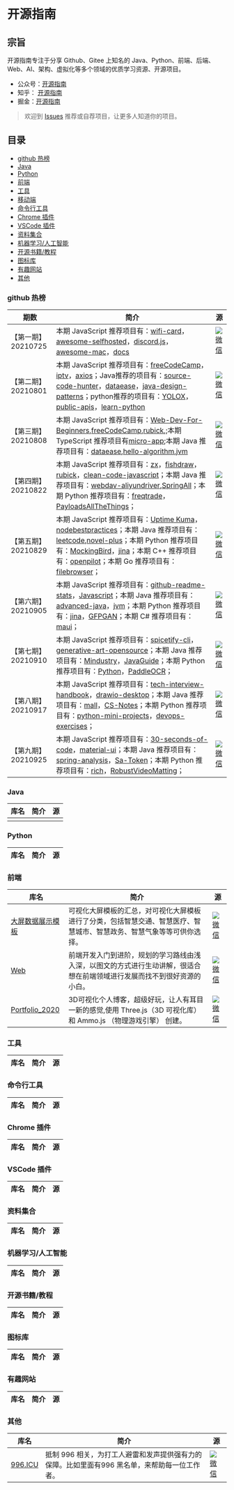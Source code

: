 

# 开源指南
## 宗旨
开源指南专注于分享 Github、Gitee 上知名的 Java、Python、前端、后端、Web、AI、架构、虚拟化等多个领域的优质学习资源、开源项目。
- 公众号：[开源指南](https://user-images.githubusercontent.com/39942637/126058002-7a27b74e-f1cd-4ea9-a4a4-826120cbf062.png)
- 知乎： [开源指南](https://www.zhihu.com/people/kai-yuan-zhi-nan)
- 掘金：[开源指南](https://juejin.cn/user/792123647224792)
> 欢迎到 [Issues](https://github.com/OpenSouth/openguide/issues/new) 推荐或自荐项目，让更多人知道你的项目。
## 目录
- [github 热榜](https://github.com/OpenSouth/openguide#github-热榜)
- [Java](https://github.com/OpenSouth/openguide#java)
- [Python](https://github.com/OpenSouth/openguide#python)
- [前端](https://github.com/OpenSouth/openguide#前端)
- [工具](https://github.com/OpenSouth/openguide#工具)
- [移动端](https://github.com/OpenSouth/openguide#移动端)
- [命令行工具](https://github.com/OpenSouth/openguide#命令行工具)
- [Chrome 插件](https://github.com/OpenSouth/openguide#chrome-插件)
- [VSCode 插件](https://github.com/OpenSouth/openguide#vscode-插件)
- [资料集合](https://github.com/OpenSouth/openguide#资料集合)
- [机器学习/人工智能](https://github.com/OpenSouth/openguide#机器学习/人工智能)
- [开源书籍/教程](https://github.com/OpenSouth/openguide#开源书籍/教程)
- [图标库](https://github.com/OpenSouth/openguide#图标库)
- [有趣网站](https://github.com/OpenSouth/openguide#有趣网站)
- [其他](https://github.com/OpenSouth/openguide#其他)
### github 热榜
|  期数  |简介|源 |
|  ----   |---|----  |
|   【第一期】20210725 |本期 JavaScript 推荐项目有：[wifi-card](https://github.com/bndw/wifi-card)，[awesome-selfhosted](https://github.com/awesome-selfhosted/awesome-selfhosted)，[discord.js](https://github.com/discordjs/discord.js)，[awesome-mac](https://github.com/jaywcjlove/awesome-mac)，[docs](https://github.com/github/docs)| [![微信](https://user-images.githubusercontent.com/39942637/126057802-9e7d235f-fc5c-4503-b6c9-1ff6597d27b1.png)](https://mp.weixin.qq.com/s?__biz=Mzg4MDYyODM1Nw==&mid=2247484824&idx=1&sn=2c2a487afb56d82883c760d87ca68cc7&chksm=cf730272f8048b641d301775668ef787d5d975e0e176f048e90e0dd8adc93be89449619e364c&token=2146927951&lang=zh_CN#rd)  | 
|   【第二期】20210801 |本期 JavaScript 推荐项目有：[freeCodeCamp](https://github.com/freeCodeCamp/freeCodeCamp)，[iptv](https://github.com/iptv-org/iptv)，[axios](https://github.com/axios/axios)；Java推荐的项目有：[source-code-hunter](https://github.com/doocs/source-code-hunter)，[dataease](https://github.com/dataease/dataease)，[java-design-patterns](https://github.com/iluwatar/java-design-patterns)；python推荐的项目有：[YOLOX](https://github.com/Megvii-BaseDetection/YOLOX)，[public-apis](https://github.com/public-apis/public-apis)，[learn-python](https://github.com/trekhleb/learn-python)| [![微信](https://user-images.githubusercontent.com/39942637/126057802-9e7d235f-fc5c-4503-b6c9-1ff6597d27b1.png)](https://mp.weixin.qq.com/s?__biz=Mzg4MDYyODM1Nw==&mid=2247484968&idx=2&sn=a768580ff35bebe38f85b001838cc3d5&chksm=cf7301c2f80488d4bd6bc801d135bb4d670368dd9dbf95f534b4edcd94231513b0bc502d2c87&token=2146927951&lang=zh_CN#rd)   | 
|   【第三期】20210808 |本期 JavaScript 推荐项目有：[Web-Dev-For-Beginners](https://github.com/microsoft/Web-Dev-For-Beginners),[freeCodeCamp](https://github.com/freeCodeCamp/freeCodeCamp),[rubick](https://github.com/clouDr-f2e/rubick),[]();本期 TypeScript 推荐项目有[micro-app](https://github.com/micro-zoe/micro-app);本期 Java 推荐项目有：[dataease](https://github.com/dataease/dataease),[hello-algorithm](https://github.com/geekxh/hello-algorithm),[jvm](https://github.com/doocs/jvm)| [![微信](https://user-images.githubusercontent.com/39942637/126057802-9e7d235f-fc5c-4503-b6c9-1ff6597d27b1.png)](https://mp.weixin.qq.com/s?__biz=Mzg4MDYyODM1Nw==&mid=2247485046&idx=1&sn=b15211205639ef1eb4584ff342e0c581&chksm=cf73019cf804888a3c992433cfe08a33f847a47659db685063c5395ff1a51862108e3ceb6fd8&token=2146927951&lang=zh_CN#rd)  | 
【第四期】20210822 |本期 JavaScript 推荐项目有：[zx](https://github.com/google/zx)，[fishdraw](https://github.com/LingDong-/fishdraw)，[rubick](https://github.com/clouDr-f2e/rubick)，[clean-code-javascript](https://github.com/ryanmcdermott/clean-code-javascript)；本期 Java 推荐项目有：[webdav-aliyundriver](https://github.com/zxbu/webdav-aliyundriver),[SpringAll](https://github.com/wuyouzhuguli/SpringAll)；本期 Python 推荐项目有：[freqtrade](https://github.com/freqtrade/freqtrade)，[PayloadsAllTheThings](https://github.com/swisskyrepo/PayloadsAllTheThings)；| [![微信](https://user-images.githubusercontent.com/39942637/126057802-9e7d235f-fc5c-4503-b6c9-1ff6597d27b1.png)](https://mp.weixin.qq.com/s?__biz=Mzg4MDYyODM1Nw==&mid=2247485213&idx=1&sn=6bbfc98f5fe452e5d14b53d0d6974f3a&chksm=cf7300f7f80489e1e69ad0c0ed1e6e9dc4c1705b62f2ab67329cb07e0ac3a49c1eec3cd464b2&token=222957694&lang=zh_CN#rd)
【第五期】20210829 |本期 JavaScript 推荐项目有：[Uptime Kuma](https://github.com/louislam/uptime-kuma)，[nodebestpractices](https://github.com/goldbergyoni/nodebestpractices)；本期 Java 推荐项目有：[leetcode](https://github.com/doocs/leetcode),[novel-plus](https://github.com/201206030/novel-plus)；本期 Python 推荐项目有：[MockingBird](https://github.com/babysor/MockingBird)，[jina](https://github.com/jina-ai/jina)；本期 C++ 推荐项目有：[openpilot](https://github.com/commaai/openpilot)；本期 Go 推荐项目有：[filebrowser](https://github.com/filebrowser/filebrowser)；| [![微信](https://user-images.githubusercontent.com/39942637/126057802-9e7d235f-fc5c-4503-b6c9-1ff6597d27b1.png)](https://mp.weixin.qq.com/s?__biz=Mzg4MDYyODM1Nw==&mid=2247485313&idx=1&sn=71effbdb85f1e6c09a31183b9683a933&chksm=cf73006bf804897d5fe936c93ddfa5740ce644c79095137174d204d8c7f6ad993fd41fbb72ef&token=2003625273&lang=zh_CN#rd)
【第六期】20210905 |本期 JavaScript 推荐项目有：[github-readme-stats](https://github.com/anuraghazra/github-readme-stats)，[Javascript](https://github.com/TheAlgorithms/Javascript)；本期 Java 推荐项目有：[advanced-java](https://github.com/doocs/advanced-java)，[jvm](https://github.com/doocs/jvm)；本期 Python 推荐项目有：[jina](https://github.com/jina-ai/jina)，[GFPGAN](https://github.com/TencentARC/GFPGAN)；本期 C# 推荐项目有：[maui](https://github.com/dotnet/maui)；| [![微信](https://user-images.githubusercontent.com/39942637/126057802-9e7d235f-fc5c-4503-b6c9-1ff6597d27b1.png)](https://mp.weixin.qq.com/s?__biz=Mzg4MDYyODM1Nw==&mid=2247485491&idx=1&sn=aff72bc7732a761b7333020a6e5e2514&chksm=cf730fd9f80486cf46c62f7dc551845c384493d392e6a37743c83f082c27d2256a038564e660&token=2003625273&lang=zh_CN#rd)
【第七期】20210910 |本期 JavaScript 推荐项目有：[spicetify-cli](https://github.com/khanhas/spicetify-cli)，[generative-art-opensource](https://github.com/HashLips/generative-art-opensource)；本期 Java 推荐项目有：[Mindustry](https://github.com/Anuken/Mindustry)，[JavaGuide](https://github.com/Snailclimb/JavaGuide)；本期 Python 推荐项目有：[Python](https://github.com/TheAlgorithms/Python)，[PaddleOCR](https://github.com/PaddlePaddle/PaddleOCR)；| [![微信](https://user-images.githubusercontent.com/39942637/126057802-9e7d235f-fc5c-4503-b6c9-1ff6597d27b1.png)](https://mp.weixin.qq.com/s?__biz=Mzg4MDYyODM1Nw==&mid=2247485581&idx=1&sn=b3916cf0fdbbe089eb26d908de4593b5&chksm=cf730f67f80486710a4fdaf8d17895125a483325ce8f280a2e34f7ce43ddc4750cca7546d5da&token=2003625273&lang=zh_CN#rd)
【第八期】20210917 |本期 JavaScript 推荐项目有：[tech-interview-handbook](https://github.com/yangshun/tech-interview-handbook)，[drawio-desktop](https://github.com/jgraph/drawio-desktop)；本期 Java 推荐项目有：[mall](https://github.com/macrozheng/mall)，[CS-Notes](https://github.com/CyC2018/CS-Notes)；本期 Python 推荐项目有：[python-mini-projects](https://github.com/Python-World/python-mini-projects)，[devops-exercises](https://github.com/bregman-arie/devops-exercises)；| [![微信](https://user-images.githubusercontent.com/39942637/126057802-9e7d235f-fc5c-4503-b6c9-1ff6597d27b1.png)](https://mp.weixin.qq.com/s?__biz=Mzg4MDYyODM1Nw==&mid=2247485679&idx=1&sn=ab8f963b961b77605da94c9c4ea42795&chksm=cf730f05f80486131d2d16fd1da355c02702481a7ce88e052bcae673bf74fc093b5627125948&token=2003625273&lang=zh_CN#rd)
【第九期】20210925 |本期 JavaScript 推荐项目有：[30-seconds-of-code](https://github.com/30-seconds/30-seconds-of-code)，[material-ui](https://github.com/mui-org/material-ui)；本期 Java 推荐项目有：[spring-analysis](https://github.com/seaswalker/spring-analysis)，[Sa-Token](https://github.com/dromara/Sa-Token)；本期 Python 推荐项目有：[rich](https://github.com/willmcgugan/rich)，[RobustVideoMatting](https://github.com/PeterL1n/RobustVideoMatting)；| [![微信](https://user-images.githubusercontent.com/39942637/126057802-9e7d235f-fc5c-4503-b6c9-1ff6597d27b1.png)](https://mp.weixin.qq.com/s?__biz=Mzg4MDYyODM1Nw==&mid=2247485782&idx=1&sn=370b7898b136a350540c96608db38729&chksm=cf730ebcf80487aa81d3fb36df690d2d431dd211e2c8443180560303994dbb0bc36e9400491b&token=2003625273&lang=zh_CN#rd)

### Java
|  库名 | 简介 |源 |
|  ----  | ----  |----  |
|    |   |  |
### Python
|  库名 | 简介 |源 |
|  ----  | ----  |----  |
### 前端
|  库名 | 简介 |源 |
|  ----  | ----  |----  |
| [大屏数据展示模板](https://gitee.com/lvyeyou/DaShuJuZhiDaPingZhanShi)  | 可视化大屏模板的汇总，对可视化大屏模板进行了分类，包括智慧交通、智慧医疗、智慧城市、智慧政务、智慧气象等等可供你选择。 |[![微信](https://user-images.githubusercontent.com/39942637/126057802-9e7d235f-fc5c-4503-b6c9-1ff6597d27b1.png)](https://mp.weixin.qq.com/s?__biz=Mzg4MDYyODM1Nw==&mid=2247483761&idx=1&sn=7516035fae13c6ea34cfeabfa7494a45&chksm=cf73069bf8048f8dfb5abe059bd35b9adbce1dec0c74a7d7a5360aa4111e385d33c7dc6e1f04&token=245738807&lang=zh_CN#rd)|
| [Web](https://gitee.com/lvyeyou/DaShuJuZhiDaPingZhanShi)  | 前端开发入门到进阶，规划的学习路线由浅入深，以图文的方式进行生动讲解，很适合想在前端领域进行发展而找不到很好资源的小白。 |[![微信](https://user-images.githubusercontent.com/39942637/126057802-9e7d235f-fc5c-4503-b6c9-1ff6597d27b1.png)](https://mp.weixin.qq.com/s?__biz=Mzg4MDYyODM1Nw==&mid=2247483703&idx=1&sn=edc44082a7618cb17d86e4b4e47f8c9a&chksm=cf7306ddf8048fcb582574bd4f8753eee36dedbb121f68a42ea0bc1b146a81c19d8e9fbbe863&token=245738807&lang=zh_CN#rd)|
| [Portfolio_2020](https://gitee.com/lvyeyou/DaShuJuZhiDaPingZhanShi)  | 3D可视化个人博客，超级好玩，让人有耳目一新的感觉,使用 Three.js（3D 可视化库） 和 Ammo.js （物理游戏引擎） 创建。 |[![微信](https://user-images.githubusercontent.com/39942637/126057802-9e7d235f-fc5c-4503-b6c9-1ff6597d27b1.png)](https://mp.weixin.qq.com/s?__biz=Mzg4MDYyODM1Nw==&mid=2247484706&idx=1&sn=934e4ce362d43d1f117d4cd1d76db3b2&chksm=cf7302c8f8048bde998be406a9fc526b0a5920295365e3be713cb405396d4ef30fa7ff3d02c2&token=245738807&lang=zh_CN#rd)|
### 工具
|  库名 | 简介 |源 |
|  ----  | ----  |----  |
### 命令行工具
|  库名 | 简介 |源 |
|  ----  | ----  |----  |
### Chrome 插件
|  库名 | 简介 |源 |
|  ----  | ----  |----  |
### VSCode 插件
|  库名 | 简介 |源 |
|  ----  | ----  |----  |
### 资料集合
|  库名 | 简介 |源 |
|  ----  | ----  |----  |
### 机器学习/人工智能
|  库名 | 简介 |源 |
|  ----  | ----  |----  |
### 开源书籍/教程
|  库名 | 简介 |源 |
|  ----  | ----  |----  |
### 图标库
|  库名 | 简介 |源 |
|  ----  | ----  |----  |
### 有趣网站
|  库名 | 简介 |源 |
|  ----  | ----  |----  |
### 其他
|  库名   | 简介  | 源 |
|  ----  | ----  |----  |
| [996.ICU](https://github.com/996icu/996.ICU)  | 抵制 996 相关，为打工人避雷和发声提供强有力的保障。比如里面有996 黑名单，来帮助每一位工作者。 |[![微信](https://user-images.githubusercontent.com/39942637/126057802-9e7d235f-fc5c-4503-b6c9-1ff6597d27b1.png)](https://mp.weixin.qq.com/s?__biz=Mzg4MDYyODM1Nw==&mid=2247483742&idx=1&sn=a918c2a107b67574af058f1a982167ff&chksm=cf7306b4f8048fa2065b43f4055af7ee7c42fb2ae51c664941756b22abae351122e34d1f8701&token=245738807&lang=zh_CN#rd)|

